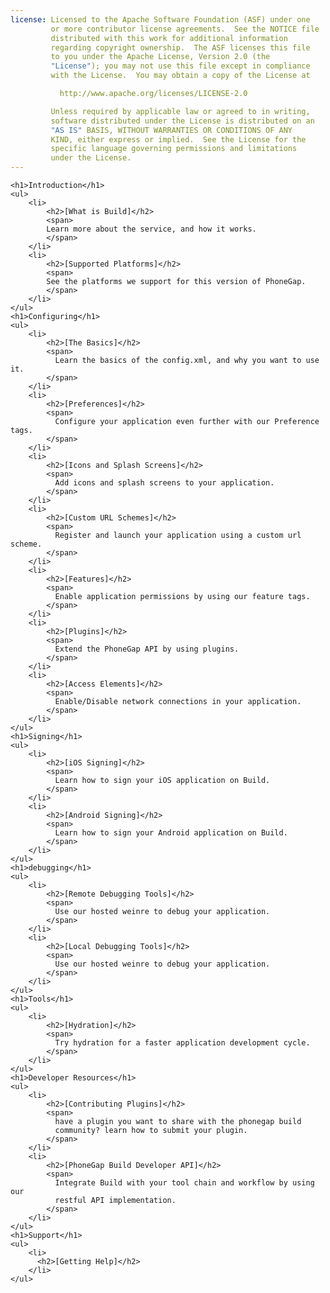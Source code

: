 ```yaml
---
license: Licensed to the Apache Software Foundation (ASF) under one
         or more contributor license agreements.  See the NOTICE file
         distributed with this work for additional information
         regarding copyright ownership.  The ASF licenses this file
         to you under the Apache License, Version 2.0 (the
         "License"); you may not use this file except in compliance
         with the License.  You may obtain a copy of the License at

           http://www.apache.org/licenses/LICENSE-2.0

         Unless required by applicable law or agreed to in writing,
         software distributed under the License is distributed on an
         "AS IS" BASIS, WITHOUT WARRANTIES OR CONDITIONS OF ANY
         KIND, either express or implied.  See the License for the
         specific language governing permissions and limitations
         under the License.
---
```


<div id="home">

    <h1>Introduction</h1>
    <ul>
        <li>
            <h2>[What is Build]</h2>
            <span>
            Learn more about the service, and how it works.
            </span>
        </li>
        <li>
            <h2>[Supported Platforms]</h2>
            <span>
            See the platforms we support for this version of PhoneGap.
            </span>
        </li>
    </ul>
    <h1>Configuring</h1>
    <ul>
        <li>
            <h2>[The Basics]</h2>
            <span>
              Learn the basics of the config.xml, and why you want to use it.
            </span>
        </li>
        <li>
            <h2>[Preferences]</h2>
            <span>
              Configure your application even further with our Preference tags.
            </span>
        </li>
        <li>
            <h2>[Icons and Splash Screens]</h2>
            <span>
              Add icons and splash screens to your application.
            </span>
        </li>
        <li>
            <h2>[Custom URL Schemes]</h2>
            <span>
              Register and launch your application using a custom url scheme.
            </span>
        </li>
        <li>
            <h2>[Features]</h2>
            <span>
              Enable application permissions by using our feature tags.
            </span>
        </li>
        <li>
            <h2>[Plugins]</h2>
            <span>
              Extend the PhoneGap API by using plugins.
            </span>
        </li>
        <li>
            <h2>[Access Elements]</h2>
            <span>
              Enable/Disable network connections in your application.
            </span>
        </li>
    </ul>
    <h1>Signing</h1>
    <ul>
        <li>
            <h2>[iOS Signing]</h2>
            <span>
              Learn how to sign your iOS application on Build.
            </span>
        </li>
        <li>
            <h2>[Android Signing]</h2>
            <span>
              Learn how to sign your Android application on Build.
            </span>
        </li>
    </ul>
    <h1>debugging</h1>
    <ul>
        <li>
            <h2>[Remote Debugging Tools]</h2>
            <span>
              Use our hosted weinre to debug your application.
            </span>
        </li>
        <li>
            <h2>[Local Debugging Tools]</h2>
            <span>
              Use our hosted weinre to debug your application.
            </span>
        </li>
    </ul>
    <h1>Tools</h1>
    <ul>
        <li>
            <h2>[Hydration]</h2>
            <span>
              Try hydration for a faster application development cycle.
            </span>
        </li>
    </ul>
    <h1>Developer Resources</h1>
    <ul>
        <li>
            <h2>[Contributing Plugins]</h2>
            <span>
              have a plugin you want to share with the phonegap build
              community? learn how to submit your plugin.
            </span>
        </li>
        <li>
            <h2>[PhoneGap Build Developer API]</h2>
            <span>
              Integrate Build with your tool chain and workflow by using our
              restful API implementation.
            </span>
        </li>
    </ul>
    <h1>Support</h1>
    <ul>
        <li>
          <h2>[Getting Help]</h2>
        </li>
    </ul>
</div>
